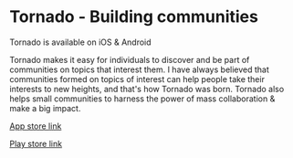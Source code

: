 # Tornado - Building communities
Tornado is available on iOS & Android

Tornado makes it easy for individuals to discover and be part of communities on topics that interest them.
I have always believed that communities formed on topics of interest can help people take their interests to new heights, and that's how Tornado was born. Tornado also helps small communities to harness the power of mass collaboration & make a big impact.

[App store link](https://lnkd.in/gtH8T3E)

[Play store link](https://play.google.com/store/apps/details?id=com.tornado_2020)
